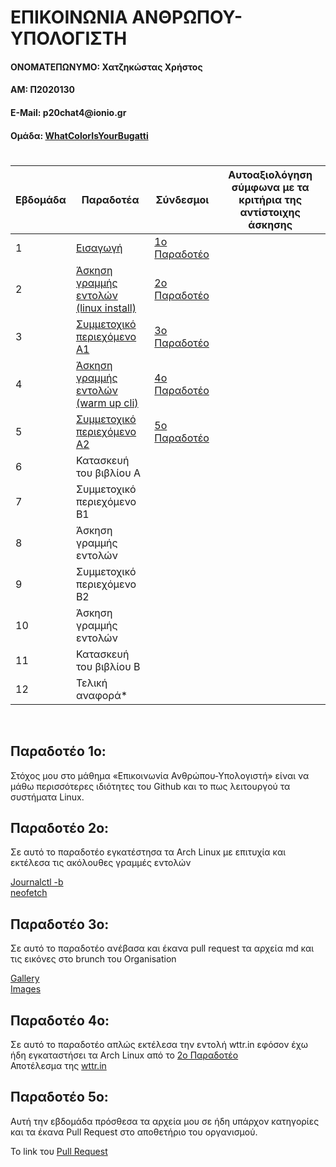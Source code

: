 <h1>ΕΠΙΚΟΙΝΩΝΙΑ ΑΝΘΡΩΠΟΥ-ΥΠΟΛΟΓΙΣΤΗ</h1>
<h4>ΟΝΟΜΑΤΕΠΩΝΥΜΟ: Χατζηκώστας Χρήστος</h4>
<h4>ΑΜ: Π2020130</h4>
<h4>E-Mail: p20chat4@ionio.gr</h4>
<h4>Ομάδα: <a href="https://github.com/WhatColorIsYourBugatti">WhatColorIsYourBugatti</a></h4>


#

| Εβδομάδα | Παραδοτέα | Σύνδεσμοι | Αυτοαξιολόγηση σύμφωνα με τα κριτήρια της αντίστοιχης άσκησης |
| --- | --- | --- | --- |
| 1 | [Εισαγωγή](https://github.com/ChrisPaok4/hci/tree/2020130/projects/2020130#%CF%80%CE%B1%CF%81%CE%B1%CE%B4%CE%BF%CF%84%CE%AD%CE%BF-1%CE%BF) | [1ο Παραδοτέο](https://github.com/courses-ionio/help/discussions/929) | |
| 2 | [Άσκηση γραμμής εντολών (linux install)](https://github.com/ChrisPaok4/hci/tree/2020130/projects/2020130#%CF%80%CE%B1%CF%81%CE%B1%CE%B4%CE%BF%CF%84%CE%AD%CE%BF-2%CE%BF) | [2ο Παραδοτέο](https://github.com/courses-ionio/help/discussions/1114) | |
| 3 | [Συμμετοχικό περιεχόμενο A1](https://github.com/ChrisPaok4/hci/tree/2020130/projects/2020130#%CF%80%CE%B1%CF%81%CE%B1%CE%B4%CE%BF%CF%84%CE%AD%CE%BF-3%CE%BF) | [3ο Παραδοτέο](https://github.com/courses-ionio/help/discussions/1363) | |
| 4 | [Άσκηση γραμμής εντολών (warm up cli)](https://github.com/ChrisPaok4/hci/tree/2020130/projects/2020130#%CF%80%CE%B1%CF%81%CE%B1%CE%B4%CE%BF%CF%84%CE%AD%CE%BF-4%CE%BF) | [4ο Παραδοτέο](https://github.com/courses-ionio/help/discussions/1368)| |
| 5 | [Συμμετοχικό περιεχόμενο A2](https://github.com/ChrisPaok4/hci/blob/2020130/projects/2020130/README.md#%CF%80%CE%B1%CF%81%CE%B1%CE%B4%CE%BF%CF%84%CE%AD%CE%BF-5%CE%BF) | [5ο Παραδοτέο](https://github.com/courses-ionio/help/discussions/1500) | |
| 6 | Κατασκευή του βιβλίου Α | | |
| 7 | Συμμετοχικό περιεχόμενο B1 | | |
| 8 | Άσκηση γραμμής εντολών | | |
| 9 | Συμμετοχικό περιεχόμενο B2 | | |
| 10 | Άσκηση γραμμής εντολών | | |
| 11 | Κατασκευή του βιβλίου Β | | |
| 12 | Τελική αναφορά* | | |

<br>
<h2>Παραδοτέο 1ο:</h2> 
Στόχος μου στο μάθημα «Επικοινωνία Ανθρώπου-Υπολογιστή» είναι να μάθω περισσότερες ιδιότητες του Github και το πως λειτουργού τα συστήματα Linux.

<h2>Παραδοτέο 2ο:</h2> 
Σε αυτό το παραδοτέο εγκατέστησα τα Arch Linux με επιτυχία και εκτέλεσα τις ακόλουθες γραμμές εντολών

[Journalctl -b](https://asciinema.org/a/529033)<br>
[neofetch](https://asciinema.org/a/529138)

<h2>Παραδοτέο 3ο:</h2>
Σε αυτό το παραδοτέο ανέβασα και έκανα pull request τα αρχεία md και τις εικόνες στο brunch του Organisation

[Gallery](https://github.com/WhatColorIsYourBugatti/_gallery/pull/7/files)<br>
[Images](https://github.com/WhatColorIsYourBugatti/images/pull/9/files)

<h2>Παραδοτέο 4ο:</h2>
Σε αυτό το παραδοτέο απλώς εκτέλεσα την εντολή wttr.in εφόσον έχω ήδη εγκαταστήσει τα Arch Linux από το 
<a href="https://github.com/courses-ionio/help/discussions/1114">2ο Παραδοτέο</a><br>
Αποτέλεσμα της <a href="https://asciinema.org/a/533564">wttr.in</a>

<h2>Παραδοτέο 5ο:</h2>
Αυτή την εβδομάδα πρόσθεσα τα αρχεία μου σε ήδη υπάρχον κατηγορίες και τα έκανα Pull Request στο αποθετήριο του οργανισμού.

Το link του [Pull Request](https://github.com/WhatColorIsYourBugatti/site/pull/5/files)
